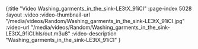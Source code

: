 {:title "Video Washing_garments_in_the_sink-LE3tX_91iCI" :page-index 5028 :layout :video :video-thumbnail-url "/media/videos/Random/Washing_garments_in_the_sink-LE3tX_91iCI.jpg" :video-url "/media/videos/Random/Washing_garments_in_the_sink-LE3tX_91iCI.hls/out.m3u8" :video-description "Washing_garments_in_the_sink-LE3tX_91iCI" }
